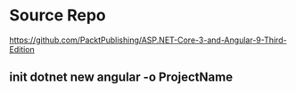 # Source Repo

https://github.com/PacktPublishing/ASP.NET-Core-3-and-Angular-9-Third-Edition


## init dotnet new angular -o ProjectName